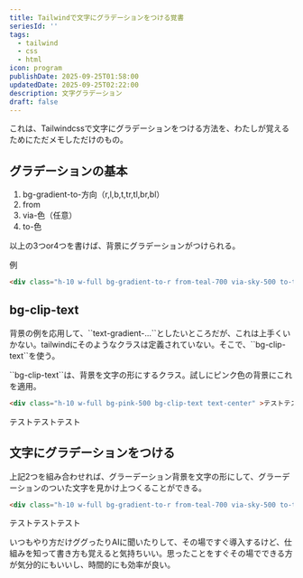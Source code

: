 ```yaml
---
title: Tailwindで文字にグラデーションをつける覚書
seriesId: ''
tags:
  - tailwind
  - css
  - html
icon: program
publishDate: 2025-09-25T01:58:00
updatedDate: 2025-09-25T02:22:00
description: 文字グラデーション
draft: false
---
```

これは、Tailwindcssで文字にグラデーションをつける方法を、わたしが覚えるためにただメモしただけのもの。

## グラデーションの基本

1. bg-gradient-to-方向（r,l,b,t,tr,tl,br,bl）
2. from
3. via-色（任意）
4. to-色

以上の3つor4つを書けば、背景にグラデーションがつけられる。

例

```html
<div class="h-10 w-full bg-gradient-to-r from-teal-700 via-sky-500 to-teal-300" ></div>
```

<div class="w-full p-10">
<div class="h-10 w-full bg-gradient-to-r from-teal-700 via-sky-500 to-teal-300" ></div>
</div>

## bg-clip-text

背景の例を応用して、\`\`text-gradient-...\`\`としたいところだが、これは上手くいかない。tailwindにそのようなクラスは定義されていない。そこで、\`\`bg-clip-text\`\`を使う。

\`\`bg-clip-text\`\`は、背景を文字の形にするクラス。試しにピンク色の背景にこれを適用。

```html
<div class="h-10 w-full bg-pink-500 bg-clip-text text-center" >テストテストテスト</div>
```

<div class="w-full p-10">
<div class="h-10 w-full bg-pink-500 bg-clip-text text-center" >テストテストテスト</div>
</div>

## 文字にグラデーションをつける

上記2つを組み合わせれば、グラーデーション背景を文字の形にして、グラーデーションのついた文字を見かけ上つくることができる。

```html
<div class="h-10 w-full bg-gradient-to-r from-teal-700 via-sky-500 to-teal-300 text-center bg-clip-text" >テストテストテスト</div>
```

<div class="w-full p-10">
<div class="h-10 w-full bg-pink-500 bg-clip-text text-center" >テストテストテスト</div>
</div>

いつもやり方だけググったりAIに聞いたりして、その場ですぐ導入するけど、仕組みを知って書き方も覚えると気持ちいい。思ったことをすぐその場でできる方が気分的にもいいし、時間的にも効率が良い。
